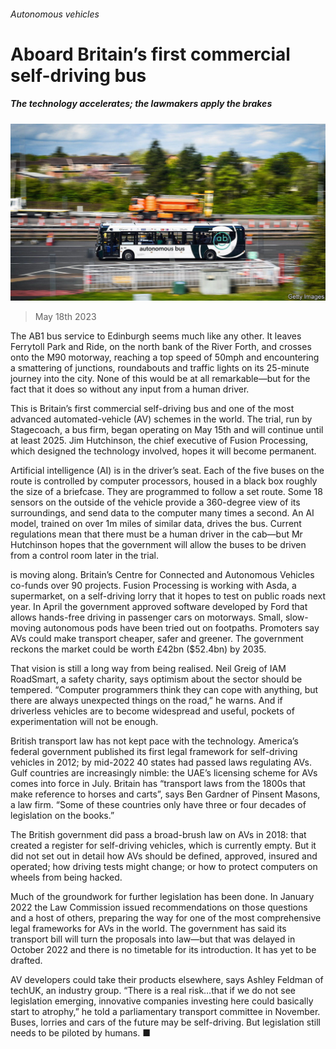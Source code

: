 ###### Autonomous vehicles

# Aboard Britain’s first commercial self-driving bus 

##### The technology accelerates; the lawmakers apply the brakes 

![image](images/20230520_BRP503.jpg) 

> May 18th 2023 

The AB1 bus service to Edinburgh seems much like any other. It leaves Ferrytoll Park and Ride, on the north bank of the River Forth, and crosses onto the M90 motorway, reaching a top speed of 50mph and encountering a smattering of junctions, roundabouts and traffic lights on its 25-minute journey into the city. None of this would be at all remarkable—but for the fact that it does so without any input from a human driver.

This is Britain’s first commercial self-driving bus and one of the most advanced automated-vehicle (AV) schemes in the world. The trial, run by Stagecoach, a bus firm, began operating on May 15th and will continue until at least 2025. Jim Hutchinson, the chief executive of Fusion Processing, which designed the technology involved, hopes it will become permanent.

Artificial intelligence (AI) is in the driver’s seat. Each of the five buses on the route is controlled by computer processors, housed in a black box roughly the size of a briefcase. They are programmed to follow a set route. Some 18 sensors on the outside of the vehicle provide a 360-degree view of its surroundings, and send data to the computer many times a second. An AI model, trained on over 1m miles of similar data, drives the bus. Current regulations mean that there must be a human driver in the cab—but Mr Hutchinson hopes that the government will allow the buses to be driven from a control room later in the trial.

 is moving along. Britain’s Centre for Connected and Autonomous Vehicles co-funds over 90 projects. Fusion Processing is working with Asda, a supermarket, on a self-driving lorry that it hopes to test on public roads next year. In April the government approved software developed by Ford that allows hands-free driving in passenger cars on motorways. Small, slow-moving autonomous pods have been tried out on footpaths. Promoters say AVs could make transport cheaper, safer and greener. The government reckons the market could be worth £42bn ($52.4bn) by 2035.

That vision is still a long way from being realised. Neil Greig of IAM RoadSmart, a safety charity, says optimism about the sector should be tempered. “Computer programmers think they can cope with anything, but there are always unexpected things on the road,” he warns. And if driverless vehicles are to become widespread and useful, pockets of experimentation will not be enough. 

British transport law has not kept pace with the technology. America’s federal government published its first legal framework for self-driving vehicles in 2012; by mid-2022 40 states had passed laws regulating AVs. Gulf countries are increasingly nimble: the UAE’s licensing scheme for AVs comes into force in July. Britain has “transport laws from the 1800s that make reference to horses and carts”, says Ben Gardner of Pinsent Masons, a law firm. “Some of these countries only have three or four decades of legislation on the books.”

The British government did pass a broad-brush law on AVs in 2018: that created a register for self-driving vehicles, which is currently empty. But it did not set out in detail how AVs should be defined, approved, insured and operated; how driving tests might change; or how to protect computers on wheels from being hacked. 

Much of the groundwork for further legislation has been done. In January 2022 the Law Commission issued recommendations on those questions and a host of others, preparing the way for one of the most comprehensive legal frameworks for AVs in the world. The government has said its transport bill will turn the proposals into law—but that was delayed in October 2022 and there is no timetable for its introduction. It has yet to be drafted.

AV developers could take their products elsewhere, says Ashley Feldman of techUK, an industry group. “There is a real risk…that if we do not see legislation emerging, innovative companies investing here could basically start to atrophy,” he told a parliamentary transport committee in November. Buses, lorries and cars of the future may be self-driving. But legislation still needs to be piloted by humans. ■


